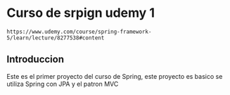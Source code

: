 # Curso de srpign udemy 1
```
https://www.udemy.com/course/spring-framework-5/learn/lecture/8277538#content
```
## Introduccion

Este es el primer proyecto del curso de Spring, este proyecto es basico se utiliza Spring con JPA y el patron MVC

